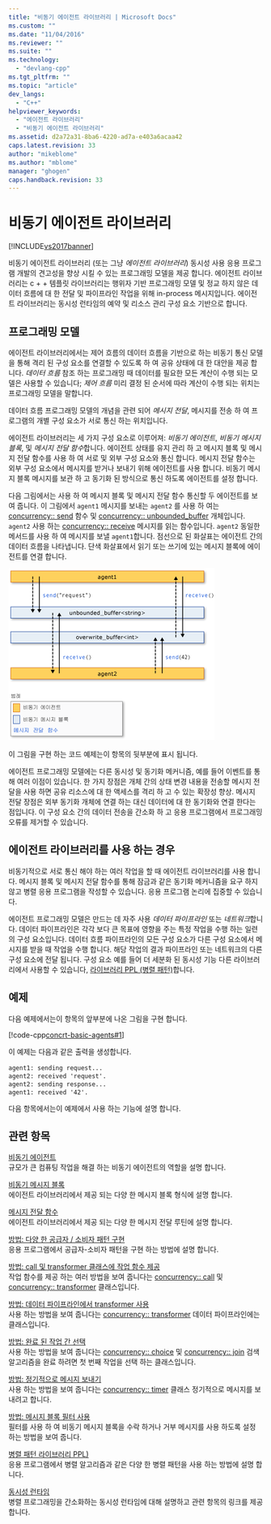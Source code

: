```yaml
---
title: "비동기 에이전트 라이브러리 | Microsoft Docs"
ms.custom: ""
ms.date: "11/04/2016"
ms.reviewer: ""
ms.suite: ""
ms.technology: 
  - "devlang-cpp"
ms.tgt_pltfrm: ""
ms.topic: "article"
dev_langs: 
  - "C++"
helpviewer_keywords: 
  - "에이전트 라이브러리"
  - "비동기 에이전트 라이브러리"
ms.assetid: d2a72a31-8ba6-4220-ad7a-e403a6acaa42
caps.latest.revision: 33
author: "mikeblome"
ms.author: "mblome"
manager: "ghogen"
caps.handback.revision: 33
---
```

# 비동기 에이전트 라이브러리
[!INCLUDE[vs2017banner](../../assembler/inline/includes/vs2017banner.md)]

비동기 에이전트 라이브러리 (또는 그냥 *에이전트 라이브러리*) 동시성 사용 응용 프로그램 개발의 견고성을 향상 시킬 수 있는 프로그래밍 모델을 제공 합니다. 에이전트 라이브러리는 c + + 템플릿 라이브러리는 행위자 기반 프로그래밍 모델 및 정교 하지 않은 데이터 흐름에 대 한 전달 및 파이프라인 작업을 위해 in-process 메시지입니다. 에이전트 라이브러리는 동시성 런타임의 예약 및 리소스 관리 구성 요소 기반으로 합니다.  
  
## <a name="programming-model"></a>프로그래밍 모델  
 에이전트 라이브러리에서는 제어 흐름의 데이터 흐름을 기반으로 하는 비동기 통신 모델을 통해 격리 된 구성 요소를 연결할 수 있도록 하 여 공유 상태에 대 한 대안을 제공 합니다. *데이터 흐름* 참조 하는 프로그래밍 때 데이터를 필요한 모든 계산이 수행 되는 모델은 사용할 수 있습니다; *제어 흐름* 미리 결정 된 순서에 따라 계산이 수행 되는 위치는 프로그래밍 모델을 말합니다.  
  
 데이터 흐름 프로그래밍 모델의 개념을 관련 되어 *메시지 전달*, 메시지를 전송 하 여 프로그램의 개별 구성 요소가 서로 통신 하는 위치입니다.  
  
 에이전트 라이브러리는 세 가지 구성 요소로 이루어져: *비동기 에이전트*, *비동기 메시지 블록*, 및 *메시지 전달 함수*합니다. 에이전트 상태를 유지 관리 하 고 메시지 블록 및 메시지 전달 함수를 사용 하 여 서로 및 외부 구성 요소와 통신 합니다. 메시지 전달 함수는 외부 구성 요소에서 메시지를 받거나 보내기 위해 에이전트를 사용 합니다. 비동기 메시지 블록 메시지를 보관 하 고 동기화 된 방식으로 통신 하도록 에이전트를 설정 합니다.  
  
 다음 그림에서는 사용 하 여 메시지 블록 및 메시지 전달 함수 통신할 두 에이전트를 보여 줍니다. 이 그림에서 `agent1` 메시지를 보내는 `agent2` 를 사용 하 여는 [concurrency:: send](../Topic/send%20Function.md) 함수 및 [concurrency:: unbounded_buffer](../Topic/unbounded_buffer%20Class.md) 개체입니다. `agent2` 사용 하는 [concurrency:: receive](../Topic/receive%20Function.md) 메시지를 읽는 함수입니다. `agent2` 동일한 메서드를 사용 하 여 메시지를 보낼 `agent1`합니다. 점선으로 된 화살표는 에이전트 간의 데이터 흐름을 나타냅니다. 단색 화살표에서 읽기 또는 쓰기에 있는 메시지 블록에 에이전트를 연결 합니다.  
  
 ![에이전트 라이브러리의 구성 요소](../../parallel/concrt/media/agent_librarycomp.png "Agent_LibraryComp")  
  
 이 그림을 구현 하는 코드 예제는이 항목의 뒷부분에 표시 됩니다.  
  
 에이전트 프로그래밍 모델에는 다른 동시성 및 동기화 메커니즘, 예를 들어 이벤트를 통해 여러 이점이 있습니다. 한 가지 장점은 개체 간의 상태 변경 내용을 전송할 메시지 전달을 사용 하면 공유 리소스에 대 한 액세스를 격리 하 고 수 있는 확장성 향상. 메시지 전달 장점은 외부 동기화 개체에 연결 하는 대신 데이터에 대 한 동기화와 연결 한다는 점입니다. 이 구성 요소 간의 데이터 전송을 간소화 하 고 응용 프로그램에서 프로그래밍 오류를 제거할 수 있습니다.  
  
## <a name="when-to-use-the-agents-library"></a>에이전트 라이브러리를 사용 하는 경우  
 비동기적으로 서로 통신 해야 하는 여러 작업을 할 때 에이전트 라이브러리를 사용 합니다. 메시지 블록 및 메시지 전달 함수를 통해 잠금과 같은 동기화 메커니즘을 요구 하지 않고 병렬 응용 프로그램을 작성할 수 있습니다. 응용 프로그램 논리에 집중할 수 있습니다.  
  
 에이전트 프로그래밍 모델은 만드는 데 자주 사용 *데이터 파이프라인* 또는 *네트워크*합니다. 데이터 파이프라인은 각각 보다 큰 목표에 영향을 주는 특정 작업을 수행 하는 일련의 구성 요소입니다. 데이터 흐름 파이프라인의 모든 구성 요소가 다른 구성 요소에서 메시지를 받을 때 작업을 수행 합니다. 해당 작업의 결과 파이프라인 또는 네트워크의 다른 구성 요소에 전달 됩니다. 구성 요소 예를 들어 더 세분화 된 동시성 기능 다른 라이브러리에서 사용할 수 있습니다, [라이브러리 PPL (병렬 패턴)](../../parallel/concrt/parallel-patterns-library-ppl.md)합니다.  
  
## <a name="example"></a>예제  
 다음 예제에서는이 항목의 앞부분에 나온 그림을 구현 합니다.  
  
 [!code-cpp[concrt-basic-agents#1](../../parallel/concrt/codesnippet/CPP/asynchronous-agents-library_1.cpp)]  
  
 이 예제는 다음과 같은 출력을 생성합니다.  
  
```Output  
agent1: sending request...  
agent2: received 'request'.  
agent2: sending response...  
agent1: received '42'.  
```  
  
 다음 항목에서는이 예제에서 사용 하는 기능에 설명 합니다.  
  
## <a name="related-topics"></a>관련 항목  
 [비동기 에이전트](../../parallel/concrt/asynchronous-agents.md)  
 규모가 큰 컴퓨팅 작업을 해결 하는 비동기 에이전트의 역할을 설명 합니다.  
  
 [비동기 메시지 블록](../../parallel/concrt/asynchronous-message-blocks.md)  
 에이전트 라이브러리에서 제공 되는 다양 한 메시지 블록 형식에 설명 합니다.  
  
 [메시지 전달 함수](../../parallel/concrt/message-passing-functions.md)  
 에이전트 라이브러리에서 제공 되는 다양 한 메시지 전달 루틴에 설명 합니다.  
  
 [방법: 다양 한 공급자 / 소비자 패턴 구현](../../parallel/concrt/how-to-implement-various-producer-consumer-patterns.md)  
 응용 프로그램에서 공급자-소비자 패턴을 구현 하는 방법에 설명 합니다.  
  
 [방법: call 및 transformer 클래스에 작업 함수 제공](../../parallel/concrt/how-to-provide-work-functions-to-the-call-and-transformer-classes.md)  
 작업 함수를 제공 하는 여러 방법을 보여 줍니다는 [concurrency:: call](../../parallel/concrt/reference/call-class.md) 및 [concurrency:: transformer](../../parallel/concrt/reference/transformer-class.md) 클래스입니다.  
  
 [방법: 데이터 파이프라인에서 transformer 사용](../../parallel/concrt/how-to-use-transformer-in-a-data-pipeline.md)  
 사용 하는 방법을 보여 줍니다는 [concurrency:: transformer](../../parallel/concrt/reference/transformer-class.md) 데이터 파이프라인에는 클래스입니다.  
  
 [방법: 완료 된 작업 간 선택](../../parallel/concrt/how-to-select-among-completed-tasks.md)  
 사용 하는 방법을 보여 줍니다는 [concurrency:: choice](../../parallel/concrt/reference/choice-class.md) 및 [concurrency:: join](../../parallel/concrt/reference/join-class.md) 검색 알고리즘을 완료 하려면 첫 번째 작업을 선택 하는 클래스입니다.  
  
 [방법: 정기적으로 메시지 보내기](../../parallel/concrt/how-to-send-a-message-at-a-regular-interval.md)  
 사용 하는 방법을 보여 줍니다는 [concurrency:: timer](../../parallel/concrt/reference/timer-class.md) 클래스 정기적으로 메시지를 보내려고 합니다.  
  
 [방법: 메시지 블록 필터 사용](../../parallel/concrt/how-to-use-a-message-block-filter.md)  
 필터를 사용 하 여 비동기 메시지 블록을 수락 하거나 거부 메시지를 사용 하도록 설정 하는 방법을 보여 줍니다.  
  
 [병렬 패턴 라이브러리 PPL)](../../parallel/concrt/parallel-patterns-library-ppl.md)  
 응용 프로그램에서 병렬 알고리즘과 같은 다양 한 병렬 패턴을 사용 하는 방법에 설명 합니다.  
  
 [동시성 런타임](../../parallel/concrt/concurrency-runtime.md)  
 병렬 프로그래밍을 간소화하는 동시성 런타임에 대해 설명하고 관련 항목의 링크를 제공합니다.

